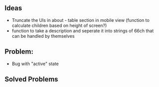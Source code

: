 ## Ideas
  - Truncate the Uls in about - table section in mobile view (function to calculate children based on height of screen?)
  - function to take a description and seperate it into strings of 66ch that can be handled by themselves

## Problem: 

  - Bug with "active" state
  
## Solved Problems